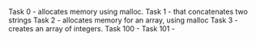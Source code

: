 Task 0 - allocates memory using malloc.
Task 1 - that concatenates two strings
Task 2 - allocates memory for an array, using malloc
Task 3 - creates an array of integers.
Task 100 -
Task 101 - 